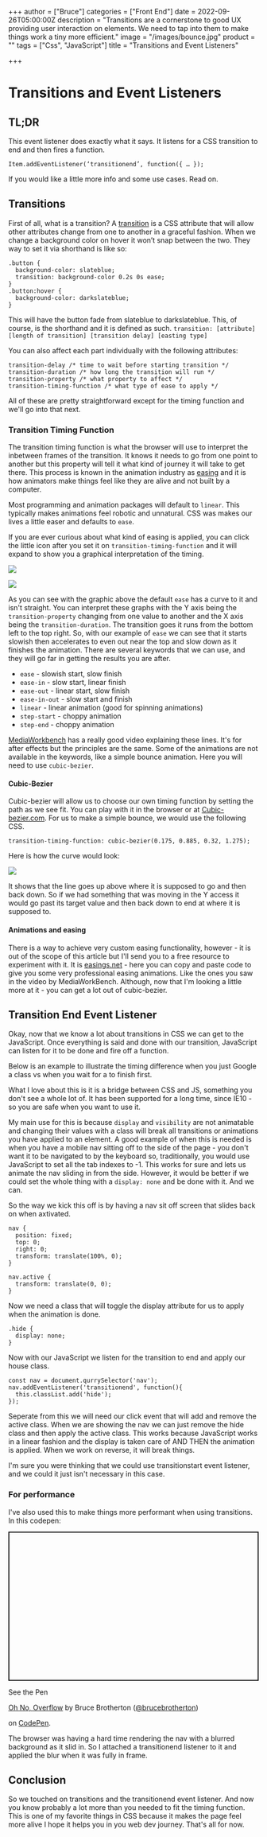 +++
author = ["Bruce"]
categories = ["Front End"]
date = 2022-09-26T05:00:00Z
description = "Transitions are a cornerstone to good UX providing user interaction on elements. We need to tap into them to make things work a tiny more efficient."
image = "/images/bounce.jpg"
product = ""
tags = ["Css", "JavaScript"]
title = "Transitions and Event Listeners"

+++
# Transitions and Event Listeners

## TL;DR

This event listener does exactly what it says. It listens for a CSS transition to end and then fires a function.

    Item.addEventListener(‘transitionend’, function({ … });

If you would like a little more info and some use cases. Read on.

## Transitions

First of all, what is a transition? A [transition](https://developer.mozilla.org/en-US/docs/Web/CSS/transition) is a CSS attribute that will allow other attributes change from one to another in a graceful fashion. When we change a background color on hover it won’t snap between the two. They way to set it via shorthand is like so:

    .button { 
      background-color: slateblue;
      transition: background-color 0.2s 0s ease;
    }
    .button:hover {
      background-color: darkslateblue;
    }

This will have the button fade from slateblue to darkslateblue. This, of course, is the shorthand and it is defined as such. `transition: [attribute] [length of transition] [transition delay] [easting type]`

You can also affect each part individually with the following attributes:

    transition-delay /* time to wait before starting transition */
    transition-duration /* how long the transition will run */
    transition-property /* what property to affect */
    transition-timing-function /* what type of ease to apply */

All of these are pretty straightforward except for the timing function and we'll go into that next.

### Transition Timing Function

The transition timing function is what the browser will use to interpret the inbetween frames of the transition. It knows it needs to go from one point to another but this property will tell it what kind of journey it will take to get there. This process is known in the animation industry as [easing](https://youtu.be/fQBFsTqbKhY "Video explaining Slow In & Slow Out - 12 Principles of Animation") and it is how animators make things feel like they are alive and not built by a computer.

Most programming and animation packages will default to `linear`. This typically makes animations feel robotic and unnatural. CSS was makes our lives a little easer and defaults to `ease`.

If you are ever curious about what kind of easing is applied, you can click the little icon after you set it on `transition-timing-function` and it will expand to show you a graphical interpretation of the timing.

![](/images/transition-timing-function-1.png)

![](/images/image_2022-09-24_211646634.png)

As you can see with the graphic above the default `ease` has a curve to it and isn't straight. You can interpret these graphs with the Y axis being the `transition-property` changing from one value to another and the X axis being the `transition-duration`. The transition goes it runs from the bottom left to the top right. So, with our example of `ease` we can see that it starts slowish then accelerates to even out near the top and slow down as it finishes the animation. There are several keywords that we can use, and they will go far in getting the results you are after.

* `ease` - slowish start, slow finish
* `ease-in` - slow start, linear finish
* `ease-out` - linear start, slow finish
* `ease-in-out` - slow start and finish
* `linear` - linear animation (good for spinning animations)
* `step-start` - choppy animation
* `step-end` - choppy animation

[MediaWorkbench](https://youtu.be/AlXEzbhfZJM) has a  really good video explaining these lines. It's for after effects but the principles are the same. Some of the animations are not available in the keywords, like a simple bounce animation. Here you will need to use `cubic-bezier`.

#### Cubic-Bezier

Cubic-bezier will allow us to choose our own timing function by setting the path as we see fit. You can play with it in the browser or at [Cubic-bezier.com](https://cubic-bezier.com/). For us to make a simple bounce, we would use the following CSS.

    transition-timing-function: cubic-bezier(0.175, 0.885, 0.32, 1.275);

Here is how the curve would look:

![](/images/image_2022-09-25_070813243.png)

It shows that the line goes up above where it is supposed to go and then back down. So if we had something that was moving in the Y access it would go past its target value and then back down to end at where it is supposed to.

#### Animations and easing

There is a way to achieve very custom easing functionality, however - it is out of the scope of this article but I'll send you to a free resource to experiment with it. It  is [easings.net](https://easings.net) - here you can copy and paste code to give you some very professional easing animations. Like the ones you saw in the video by MediaWorkBench. Although, now that I'm looking a little more at it - you can get a lot out of cubic-bezier.

## Transition End Event Listener

Okay, now that we know a lot about transitions in CSS we can get to the JavaScript. Once everything is said and done with our transition, JavaScript can listen for it to be done and fire off a function.

Below is an example to illustrate the timing difference when you just Google a class vs when you wait for a  to finish first.

<script async src="//jsfiddle.net/brucifer906/xaLjvqhz/10/embed/result,js,css,html,/"></script>

What I love about this is it is a bridge between CSS and JS, something you don't see a whole lot of. It has been supported for a long time, since IE10 - so you are safe when you want to use it.

My main use for this is because `display` and `visibility` are not animatable and changing their values with a class will break all transitions or animations you have applied to an element. A good example of when this is needed is when you have a mobile nav sitting off to the side of the page - you don't want it to be navigated to by the keyboard so, traditionally, you would use JavaScript to set all the tab indexes to -1. This works for sure and lets us animate the nav sliding in from the side. However, it would be better if we could set the whole thing with a `display: none` and be done with it. And we can.

So the way we kick this off is by having a nav sit off screen that slides back on when axtivated.

    nav {
      position: fixed;
      top: 0;
      right: 0;
      transform: translate(100%, 0);
    }
    
    nav.active {
      transform: translate(0, 0);
    }

Now we need a class that will toggle the display attribute for us to apply when the animation is done.

    .hide {
      display: none;
    }

Now with our JavaScript we listen for the transition to end and apply our house class.

    const nav = document.qurrySelector('nav');
    nav.addEventListener('transitionend', function(){
      this.classList.add('hide');
    });

Seperate from this we will need our click event that will add and remove the active class. When we are showing the nav we can just remove the hide class and then apply the active class. This works because JavaScript works in a linear fashion and the display is taken care of AND THEN the animation is applied. When we work on reverse, it will break things.

I'm sure you were thinking that we could use transitionstart event listener, and we could it just isn't necessary in this case.

### For performance

I've also used this to make things more performant when using transitions. In this codepen:

<p class="codepen" data-height="300" data-default-tab="html,result" data-slug-hash="gOzwWxx" data-user="brucebrotherton" style="height: 300px; box-sizing: border-box; display: flex; align-items: center; justify-content: center; border: 2px solid; margin: 1em 0; padding: 1em;">

<span>See the Pen <a href="https://codepen.io/brucebrotherton/pen/gOzwWxx">

Oh No, Overflow</a> by Bruce Brotherton (<a href="https://codepen.io/brucebrotherton">@brucebrotherton</a>)

on <a href="https://codepen.io">CodePen</a>.</span>

</p>

<script async src="https://cpwebassets.codepen.io/assets/embed/ei.js"></script>

The browser was having a hard time rendering the nav with a blurred background as it slid in. So I attached a transitionend listener to it and applied the blur when it was fully in frame.

## Conclusion

So we touched on transitions and the transitionend event listener. And now you know probably a lot more than you needed to fit the timing function. This is one of my favorite things in CSS because it makes the page feel more alive I hope it helps you in you web dev journey. That's all for now.